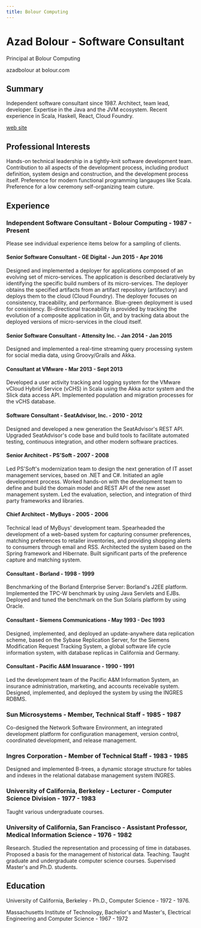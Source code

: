 ```yaml
---
title: Bolour Computing
---
```


# Azad Bolour - Software Consultant

Principal at Bolour Computing 

azadbolour at bolour.com

## Summary

Independent software consultant since 1987. Architect, team lead, developer.
Expertise in the Java and the JVM ecosystem. Recent experience in Scala,
Haskell, React, Cloud Foundry.

[web site](http://www.bolour.com/)

## Professional Interests

Hands-on technical leadership in a tightly-knit software development team.
Contribution to all aspects of the development process, including product
definition, system design and construction, and the development process itself.
Preference for modern functional programming langauges like Scala. Preference
for a low ceremony self-organizing team cuture.

## Experience

### Independent Software Consultant - Bolour Computing - 1987 - Present

Please see individual experience items below for a sampling of clients. 

#### Senior Software Consultant - GE Digital - Jun 2015 - Apr 2016 

Designed and implemented a deployer for applications composed of an evolving set
of micro-services. The application is described declaratively by identifying the
specific build numbers of its micro-services. The deployer obtains the specified
artifacts from an artifact repository (artifactory) and deploys them to the
cloud (Cloud Foundry). The deployer focuses on consistency, traceability, and
performance. Blue-green deployment is used for consistency. Bi-directional
traceability is provided by tracking the evolution of a composite application in
Git, and by tracking data about the deployed versions of micro-services in the
cloud itself. 

#### Senior Software Consultant - Attensity Inc. - Jan 2014 - Jan 2015 

Designed and implemented a real-time streaming query processing system for
social media data, using Groovy/Grails and Akka.

#### Consultant at VMware - Mar 2013 - Sept 2013 

Developed a user activity tracking and logging system for the VMware vCloud
Hybrid Service (vCHS) in Scala using the Akka actor system and the Slick data
access API. Implemented population and migration processes for the vCHS
database.

#### Software Consultant - SeatAdvisor, Inc. - 2010 - 2012 

Designed and developed a new generation the SeatAdvisor's REST API. Upgraded
SeatAdvisor's code base and build tools to facilitate automated testing,
continuous integration, and other modern software practices.

#### Senior Architect - PS'Soft - 2007 - 2008

Led PS'Soft's modernization team to design the next generation of IT asset
management services, based on .NET and C#. Initiated an agile development
process. Worked hands-on with the development team to define and build the
domain model and REST API of the new asset management system. Led the
evaluation, selection, and integration of third party frameworks and libraries.

#### Chief Architect - MyBuys - 2005 - 2006 

Technical lead of MyBuys' development team. Spearheaded the development of a
web-based system for capturing consumer preferences, matching preferences to
retailer inventories, and providing shopping alerts to consumers through email
and RSS. Architected the system based on the Spring framework and Hibernate.
Built significant parts of the preference capture and matching system.

#### Consultant - Borland - 1998 - 1999 

Benchmarking of the Borland Enterprise Server: Borland's J2EE platform.
Implemented the TPC-W benchmark by using Java Servlets and EJBs. Deployed and
tuned the benchmark on the Sun Solaris platform by using Oracle.

#### Consultant - Siemens Communications - May 1993 - Dec 1993 

Designed, implemented, and deployed an update-anywhere data replication scheme,
based on the Sybase Replication Server, for the Siemens Modification Request
Tracking System, a global software life cycle information system, with database
replicas in California and Germany.

#### Consultant - Pacific A&M Insuarance - 1990 - 1991 

Led the development team of the Pacific A&M Information System, an insurance
administration, marketing, and accounts receivable system. Designed,
implemented, and deployed the system by using the INGRES RDBMS.

### Sun Microsystems - Member, Technical Staff - 1985 - 1987

Co-designed the Network Software Environment, an integrated development platform
for configuration management, version control, coordinated development, and
release management.

### Ingres Corporation - Member of Technical Staff - 1983 - 1985

Designed and implemented B-trees, a dynamic storage structure for tables and
indexes in the relational database management system INGRES.

### University of California, Berkeley - Lecturer - Computer Science Division - 1977 - 1983

Taught various undergraduate courses.

### University of California, San Francisco - Assistant Professor, Medical Information Science - 1976 - 1982

Research. Studied the representation and processing of time in databases.
Proposed a basis for the management of historical data. Teaching. Taught
graduate and undergraduate computer science courses. Supervised Master's and
Ph.D. students.

## Education

University of California, Berkeley - Ph.D., Computer Science - 1972 - 1976.

Massachusetts Institute of Technology, Bachelor's and Master's, Electrical
Engineering and Computer Science - 1967 - 1972

